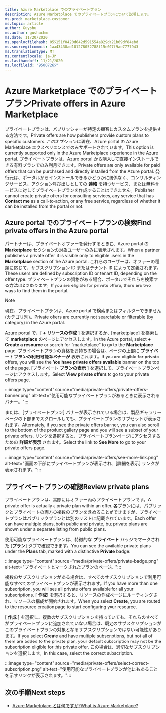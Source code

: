 ```yaml
---
title: Azure Marketplace でのプライベートプラン
description: Azure Marketplace でのプライベートプランについて説明します。
ms.prod: marketplace-customer
ms.topic: article
author: Guyshu
ms.author: gushuchm
ms.date: 11/20/2020
ms.openlocfilehash: 055151f0420d642d591554a829dc21b69df84ebd
ms.sourcegitcommit: 1aa43438ad181278052788f15e017f9ae7777943
ms.translationtype: MT
ms.contentlocale: ja-JP
ms.lasthandoff: 11/21/2020
ms.locfileid: "95007265"
---
```

# <a name="private-offers-in-azure-marketplace"></a><span data-ttu-id="ab06b-103">Azure Marketplace でのプライベートプラン</span><span class="sxs-lookup"><span data-stu-id="ab06b-103">Private offers in Azure Marketplace</span></span>

<span data-ttu-id="ab06b-104">プライベートプランは、パブリッシャーが特定の顧客にカスタムプランを提供する方法です。</span><span class="sxs-lookup"><span data-stu-id="ab06b-104">Private offers are how publishers provide custom plans to specific customers.</span></span> <span data-ttu-id="ab06b-105">このオプションは現在、Azure portal の Azure Marketplace エクスペリエンスでのみサポートされています。</span><span class="sxs-lookup"><span data-stu-id="ab06b-105">This option is currently supported only in the Azure Marketplace experience in the Azure portal.</span></span> <span data-ttu-id="ab06b-106">プライベートプランは、Azure portal から購入して直接インストールできる有料プランでのみ利用できます。</span><span class="sxs-lookup"><span data-stu-id="ab06b-106">Private offers are only available for paid offers that can be purchased and directly installed from the Azure portal.</span></span> <span data-ttu-id="ab06b-107">発行元は、ポータルからインストールできるかどうかに関係なく、コンサルティングサービス、アクション呼び出しとしての **連絡** を持つサービス、または無料サービスに対してプライベートプランを作成することはできません。</span><span class="sxs-lookup"><span data-stu-id="ab06b-107">Publisher cannot create private offers for consulting services, any service that has **Contact me** as a call-to-action, or any free service, regardless of whether it can be installed from the portal or not.</span></span>

## <a name="find-private-offers-in-the-azure-portal"></a><span data-ttu-id="ab06b-108">Azure portal でのプライベートプランの検索</span><span class="sxs-lookup"><span data-stu-id="ab06b-108">Find private offers in the Azure portal</span></span>

<span data-ttu-id="ab06b-109">パートナーは、プライベートオファーを発行するときに、Azure portal の **Marketplace** セクションの対象ユーザーのみに表示されます。</span><span class="sxs-lookup"><span data-stu-id="ab06b-109">When a partner publishes a private offer, it is visible only to eligible users in the **Marketplace** section of the Azure portal.</span></span> <span data-ttu-id="ab06b-110">これらのユーザーは、オファーの種類に応じて、サブスクリプション ID またはテナント ID によって定義されます。</span><span class="sxs-lookup"><span data-stu-id="ab06b-110">These users are defined by subscription ID or tenant ID, depending on the offer type.</span></span> <span data-ttu-id="ab06b-111">プライベートプランの資格がある場合、ポータルでそれらを検索する方法は2つあります。</span><span class="sxs-lookup"><span data-stu-id="ab06b-111">If you are eligible for  private offers, there are two ways to find them in the portal.</span></span>

> [!NOTE]
> <span data-ttu-id="ab06b-112">現在、プライベートプランは、Azure portal で検索またはフィルターできません (カテゴリ別)。</span><span class="sxs-lookup"><span data-stu-id="ab06b-112">Private offers are currently not searchable or filterable (by category) in the Azure portal.</span></span>

<span data-ttu-id="ab06b-113">Azure portal で、[ **+ リソースの作成** ] を選択するか、[marketplace] を検索して **marketplace** のページにアクセスします。</span><span class="sxs-lookup"><span data-stu-id="ab06b-113">In the Azure portal, select **+ Create a resource** or search for “marketplace” to go to the **Marketplace** page.</span></span> <span data-ttu-id="ab06b-114">プライベートプランの資格をお持ちの場合は、ページの上部に **プライベートプランの利用可能なバナーが** 表示されます。</span><span class="sxs-lookup"><span data-stu-id="ab06b-114">If you are eligible for private offers, you will see the **You have private offers available** banner on the top of the page.</span></span> <span data-ttu-id="ab06b-115">[プライベート **プランの表示** ] を選択して、プライベートプランページにアクセスします。</span><span class="sxs-lookup"><span data-stu-id="ab06b-115">Select **View private offers** to go to your private offers page.</span></span>

:::image type="content" source="media/private-offers/private-offers-banner.png" alt-text="使用可能なプライベートプランがあるときに表示されるバナー。":::

<span data-ttu-id="ab06b-117">または、[プライベートプラン] バナーが表示されている場合は、製品ギャラリーページの下部までスクロールしても、プライベートプランのサブセットが表示されます。</span><span class="sxs-lookup"><span data-stu-id="ab06b-117">Alternately, if you see the private offers banner, you can also scroll to the bottom of the product gallery page and you will see a subset of your private offers.</span></span> <span data-ttu-id="ab06b-118">リンクを選択すると、プライベートプランページにアクセスするための **詳細が表示** されます。</span><span class="sxs-lookup"><span data-stu-id="ab06b-118">Select the link to **See More** to go to your private offers page.</span></span>

:::image type="content" source="media/private-offers/see-more-link.png" alt-text="画面の下部にプライベートプランが表示され、[詳細を表示] リンクが表示されます。":::

## <a name="review-private-plans"></a><span data-ttu-id="ab06b-120">プライベートプランの確認</span><span class="sxs-lookup"><span data-stu-id="ab06b-120">Review private plans</span></span>

<span data-ttu-id="ab06b-121">プライベートプランは、実際にはオファー内のプライベートプランです。</span><span class="sxs-lookup"><span data-stu-id="ab06b-121">A private offer is actually a private plan within an offer.</span></span> <span data-ttu-id="ab06b-122">各プランには、パブリックとプライベートの両方の複数のプランを含めることができますが、プライベートプランはパブリックプランとは別のリストに記載されています。</span><span class="sxs-lookup"><span data-stu-id="ab06b-122">Each offer can have multiple plans, both public and private, but private plans are shown under a separate listing from public plans.</span></span>

<span data-ttu-id="ab06b-123">使用可能なプライベートプランは、特徴的な **プライベート** バッジでマークされた [**プラン**] タブで確認できます。</span><span class="sxs-lookup"><span data-stu-id="ab06b-123">You can see the available private plans under the **Plans** tab, marked with a distinctive **Private** badge:</span></span>

:::image type="content" source="media/private-offers/private-badge.png" alt-text="プライベートとマークされたプランのページ。":::

<span data-ttu-id="ab06b-125">複数のサブスクリプションがある場合は、すべてのサブスクリプションで利用可能なすべてのプライベートプランが表示されます。</span><span class="sxs-lookup"><span data-stu-id="ab06b-125">If you have more than one subscription, you will see all private offers available for all your subscriptions.</span></span> <span data-ttu-id="ab06b-126">[ **作成**] を選択すると、リソースの作成ページにルーティングされ、リソースの構成が開始されます。</span><span class="sxs-lookup"><span data-stu-id="ab06b-126">When you select **Create**, you are routed to the resource creation page to start configuring your resource.</span></span>

<span data-ttu-id="ab06b-127">[ **作成** ] を選択し、複数のサブスクリプションを持っていても、それらのすべてがプライベートプランに追加されていない場合は、既定のサブスクリプションがこのプライベートプランの対象となるサブスクリプションではない可能性があります。</span><span class="sxs-lookup"><span data-stu-id="ab06b-127">If you select **Create** and have multiple subscriptions, but not all of them are added to the private plan, your default subscription may not be the subscription eligible for this private offer.</span></span> <span data-ttu-id="ab06b-128">この場合は、適切なサブスクリプションを選択します。</span><span class="sxs-lookup"><span data-stu-id="ab06b-128">In this case, select the correct subscription.</span></span>

:::image type="content" source="media/private-offers/select-correct-subscription.png" alt-text="使用可能なプライベートプランが他にもあることを示すリンクが表示されます。":::

## <a name="next-steps"></a><span data-ttu-id="ab06b-130">次の手順</span><span class="sxs-lookup"><span data-stu-id="ab06b-130">Next steps</span></span>

- [<span data-ttu-id="ab06b-131">Azure Marketplace とは何ですか?</span><span class="sxs-lookup"><span data-stu-id="ab06b-131">What is Azure Marketplace?</span></span>](azure-marketplace-overview.md)
